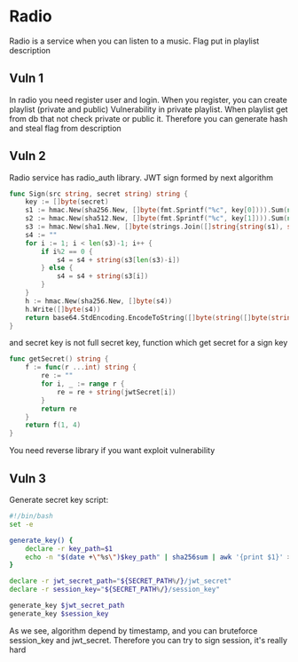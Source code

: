 # Radio

Radio is a service when you can listen to a music. Flag put in playlist description

## Vuln 1

In radio you need register user and login. When you register, you can create playlist (private and public)
Vulnerability in private playlist. When playlist get from db that not check private or public it. Therefore you
can generate hash and steal flag from description

## Vuln 2

Radio service has radio_auth library. JWT sign formed by next algorithm

```go
func Sign(src string, secret string) string {
	key := []byte(secret)
	s1 := hmac.New(sha256.New, []byte(fmt.Sprintf("%c", key[0]))).Sum(nil)
	s2 := hmac.New(sha512.New, []byte(fmt.Sprintf("%c", key[1]))).Sum(nil)
	s3 := hmac.New(sha1.New, []byte(strings.Join([]string{string(s1), string(s2)}, ""))).Sum(nil)
	s4 := ""
	for i := 1; i < len(s3)-1; i++ {
		if i%2 == 0 {
			s4 = s4 + string(s3[len(s3)-i])
		} else {
			s4 = s4 + string(s3[i])
		}
	}
	h := hmac.New(sha256.New, []byte(s4))
	h.Write([]byte(s4))
	return base64.StdEncoding.EncodeToString([]byte(string([]byte(string(h.Sum(nil))+string(s1))) + string(s2)))
}
```

and secret key is not full secret key, function which get secret for a sign key

```go
func getSecret() string {
	f := func(r ...int) string {
		re := ""
		for i, _ := range r {
			re = re + string(jwtSecret[i])
		}
		return re
	}
	return f(1, 4)
}
```

You need reverse library if you want exploit vulnerability


## Vuln 3

Generate secret key script:

```bash
#!/bin/bash
set -e

generate_key() {
    declare -r key_path=$1
    echo -n "$(date +\"%s\")$key_path" | sha256sum | awk '{print $1}' > $key_path
}

declare -r jwt_secret_path="${SECRET_PATH%/}/jwt_secret"
declare -r session_key="${SECRET_PATH%/}/session_key"

generate_key $jwt_secret_path
generate_key $session_key
```

As we see, algorithm depend by timestamp, and you can bruteforce session_key and jwt_secret. Therefore you can
try to sign session, it's really hard
